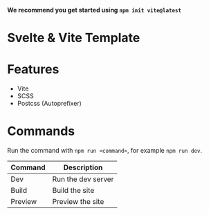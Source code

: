 **We recommend you get started using `npm init vite@latest`**

# Svelte & Vite Template

# Features

-   Vite
-   SCSS
-   Postcss (Autoprefixer)

# Commands

Run the command with `npm run <command>`, for example `npm run dev`.<br />

| Command | Description        |
| ------- | ------------------ |
| Dev     | Run the dev server |
| Build   | Build the site     |
| Preview | Preview the site   |
